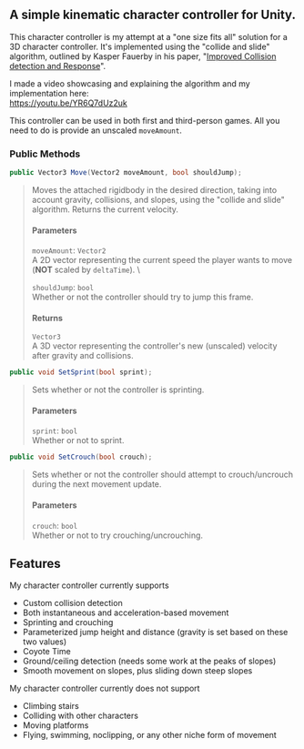## A simple kinematic character controller for Unity.

This character controller is my attempt at a "one size fits all" solution for a 3D character controller. It's implemented using the "collide and slide" algorithm, outlined by Kasper Fauerby in his paper, "[Improved Collision detection and Response](https://www.peroxide.dk/papers/collision/collision.pdf)".

I made a video showcasing and explaining the algorithm and my implementation here: \
https://youtu.be/YR6Q7dUz2uk

This controller can be used in both first and third-person games. All you need to do is provide an unscaled `moveAmount`.

### Public Methods

```cs
public Vector3 Move(Vector2 moveAmount, bool shouldJump);
```
> Moves the attached rigidbody in the desired direction, taking into account gravity, collisions, and slopes, using the "collide and slide" algorithm. Returns the current velocity.
> #### Parameters
> `moveAmount`: `Vector2` \
> A 2D vector representing the current speed the player wants to move (**NOT** scaled by `deltaTime`). \
> 
> `shouldJump`: `bool` \
> Whether or not the controller should try to jump this frame.
> #### Returns
> `Vector3` \
> A 3D vector representing the controller's new (unscaled) velocity after gravity and collisions.

```cs
public void SetSprint(bool sprint);
```
> Sets whether or not the controller is sprinting.
> #### Parameters
> `sprint`: `bool` \
> Whether or not to sprint.

```cs
public void SetCrouch(bool crouch);
```
> Sets whether or not the controller should attempt to crouch/uncrouch during the next movement update.
> #### Parameters
> `crouch`: `bool` \
> Whether or not to try crouching/uncrouching.

## Features
My character controller currently supports
- Custom collision detection
- Both instantaneous and acceleration-based movement
- Sprinting and crouching
- Parameterized jump height and distance (gravity is set based on these two values)
- Coyote Time
- Ground/ceiling detection (needs some work at the peaks of slopes)
- Smooth movement on slopes, plus sliding down steep slopes

My character controller currently does not support
- Climbing stairs
- Colliding with other characters
- Moving platforms
- Flying, swimming, noclipping, or any other niche form of movement